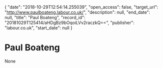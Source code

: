 {
  "date": "2018-10-29T12:54:14.255039", 
  "open_access": false, 
  "target_url": "http://www.paulboateng.labour.co.uk/", 
  "description": null, 
  "end_date": null, 
  "title": "Paul Boateng", 
  "record_id": "20181029T125414/aHDgBz9bOqoiLVv2raczkQ==", 
  "publisher": "labour.co.uk", 
  "start_date": null
}

# Paul Boateng

None